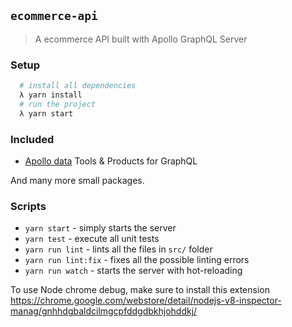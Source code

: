 ## `ecommerce-api`

> A ecommerce API built with Apollo GraphQL Server

### Setup
```bash
  # install all dependencies
  λ yarn install
  # run the project
  λ yarn start
```

### Included

- [Apollo data](https://www.apollodata.com/) Tools & Products for GraphQL

And many more small packages.

### Scripts

- `yarn start` - simply starts the server
- `yarn test` - execute all unit tests
- `yarn run lint` - lints all the files in `src/` folder
- `yarn run lint:fix` - fixes all the possible linting errors
- `yarn run watch` - starts the server with hot-reloading

To use Node chrome debug, make sure to install this extension
https://chrome.google.com/webstore/detail/nodejs-v8-inspector-manag/gnhhdgbaldcilmgcpfddgdbkhjohddkj/
